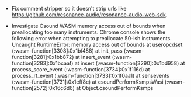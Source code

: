 
- Fix comment stripper so it doesn't strip urls like https://github.com/resonance-audio/resonance-audio-web-sdk.

- Investigate Csound WASM memory access out of bounds when preallocating too many instruments.
    Chrome console shows the following error when attempting to preallocate 50-ish instruments.
    Uncaught RuntimeError: memory access out of bounds
        at useropcdset (<anonymous>:wasm-function[3308]:0x1bf488)
        at init_pass (<anonymous>:wasm-function[3281]:0x1bb872)
        at insert_event (<anonymous>:wasm-function[3283]:0x1bcaaf)
        at insert (<anonymous>:wasm-function[3290]:0x1bd958)
        at process_score_event (<anonymous>:wasm-function[3734]:0x1f116d)
        at process_rt_event (<anonymous>:wasm-function[3733]:0x1f0aa1)
        at sensevents (<anonymous>:wasm-function[3731]:0x1eff8c)
        at csoundPerformKsmpsWasi (<anonymous>:wasm-function[2572]:0x16c6d6)
        at Object.csoundPerformKsmps

